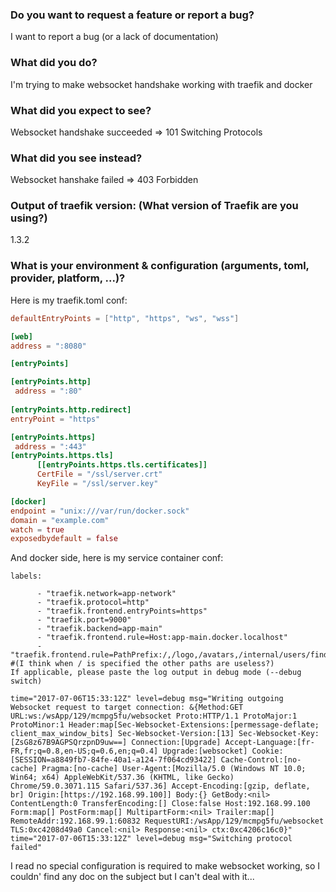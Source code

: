 ### Do you want to request a feature or report a bug?

I want to report a bug (or a lack of documentation)

### What did you do?

I'm trying to make websocket handshake working with traefik and docker

### What did you expect to see?

Websocket handshake succeeded => 101 Switching Protocols

### What did you see instead?

Websocket hanshake failed => 403 Forbidden

### Output of traefik version: (What version of Traefik are you using?)

1.3.2

### What is your environment & configuration (arguments, toml, provider, platform, ...)?

Here is my traefik.toml conf:
```toml
defaultEntryPoints = ["http", "https", "ws", "wss"]

[web]
address = ":8080"

[entryPoints]

[entryPoints.http]
 address = ":80"
 
[entryPoints.http.redirect]
entryPoint = "https"

[entryPoints.https]
 address = ":443"
[entryPoints.https.tls]
      [[entryPoints.https.tls.certificates]]
      CertFile = "/ssl/server.crt"
      KeyFile = "/ssl/server.key"

[docker]
endpoint = "unix:///var/run/docker.sock"
domain = "example.com"
watch = true
exposedbydefault = false
```
And docker side, here is my service container conf:
```
labels:

      - "traefik.network=app-network"
      - "traefik.protocol=http"
      - "traefik.frontend.entryPoints=https"
      - "traefik.port=9000"
      - "traefik.backend=app-main"
      - "traefik.frontend.rule=Host:app-main.docker.localhost"
      - "traefik.frontend.rule=PathPrefix:/,/logo,/avatars,/internal/users/findByEmail,/internal/users,/wsApp" #(I think when / is specified the other paths are useless?)
If applicable, please paste the log output in debug mode (--debug switch)

time="2017-07-06T15:33:12Z" level=debug msg="Writing outgoing Websocket request to target connection: &{Method:GET URL:ws:/wsApp/129/mcmpg5fu/websocket Proto:HTTP/1.1 ProtoMajor:1 ProtoMinor:1 Header:map[Sec-Websocket-Extensions:[permessage-deflate; client_max_window_bits] Sec-Websocket-Version:[13] Sec-Websocket-Key:[ZsG8z67B9AGPSQrzpnD9uw==] Connection:[Upgrade] Accept-Language:[fr-FR,fr;q=0.8,en-US;q=0.6,en;q=0.4] Upgrade:[websocket] Cookie:[SESSION=a8849fb7-84fe-40a1-a124-7f064cd93422] Cache-Control:[no-cache] Pragma:[no-cache] User-Agent:[Mozilla/5.0 (Windows NT 10.0; Win64; x64) AppleWebKit/537.36 (KHTML, like Gecko) Chrome/59.0.3071.115 Safari/537.36] Accept-Encoding:[gzip, deflate, br] Origin:[https://192.168.99.100]] Body:{} GetBody:<nil> ContentLength:0 TransferEncoding:[] Close:false Host:192.168.99.100 Form:map[] PostForm:map[] MultipartForm:<nil> Trailer:map[] RemoteAddr:192.168.99.1:60832 RequestURI:/wsApp/129/mcmpg5fu/websocket TLS:0xc4208d49a0 Cancel:<nil> Response:<nil> ctx:0xc4206c16c0}"
time="2017-07-06T15:33:12Z" level=debug msg="Switching protocol failed"
```

I read no special configuration is required to make websocket working, so I couldn' find any doc on the subject but I can't deal with it...
